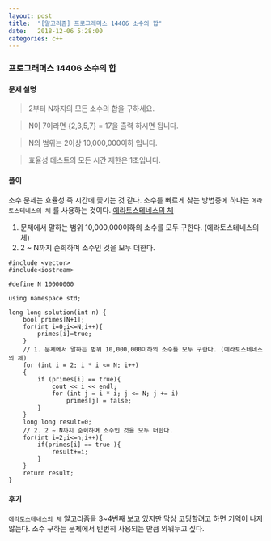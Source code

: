 ```yaml
---
layout: post
title:  "[알고리즘] 프로그래머스 14406 소수의 합"
date:   2018-12-06 5:28:00
categories: c++
---
```


### 프로그래머스 14406 소수의 합

#### 문제 설명
> 2부터 N까지의 모든 소수의 합을 구하세요.

> N이 7이라면 {2,3,5,7} = 17을 출력 하시면 됩니다.

> N의 범위는 2이상 10,000,000이하 입니다.

> 효율성 테스트의 모든 시간 제한은 1초입니다.

#### 풀이

소수 문제는 효율성 즉 시간에 쫓기는 것 같다.
소수를 빠르게 찾는 방법중에 하나는 `에라토스테네스의 체` 를 사용하는 것이다.
[에라토스테네스의 체](https://ko.wikipedia.org/wiki/%EC%97%90%EB%9D%BC%ED%86%A0%EC%8A%A4%ED%85%8C%EB%84%A4%EC%8A%A4%EC%9D%98_%EC%B2%B4)

1. 문제에서 말하는 범위 10,000,000이하의 소수를 모두 구한다. (에라토스테네스의 체)
2. 2 ~ N까지 순회하며 소수인 것을 모두 더한다.

```
#include <vector>
#include<iostream>

#define N 10000000

using namespace std;

long long solution(int n) {
    bool primes[N+1];
    for(int i=0;i<=N;i++){
        primes[i]=true;
    }
    // 1. 문제에서 말하는 범위 10,000,000이하의 소수를 모두 구한다. (에라토스테네스의 체)
    for (int i = 2; i * i <= N; i++)
	{
		if (primes[i] == true){
            cout << i << endl;
            for (int j = i * i; j <= N; j += i)
			    primes[j] = false;
        }		
	}
    long long result=0;
    // 2. 2 ~ N까지 순회하며 소수인 것을 모두 더한다.
    for(int i=2;i<=n;i++){
        if(primes[i] == true ){
            result+=i;
        }
    }
    return result;
}
```

#### 후기
`에라토스테네스의 체` 알고리즘을 3~4번째 보고 있지만 막상 코딩할려고 하면 기억이 나지 않는다.
소수 구하는 문제에서 빈번히 사용되는 만큼 외워두고 싶다.